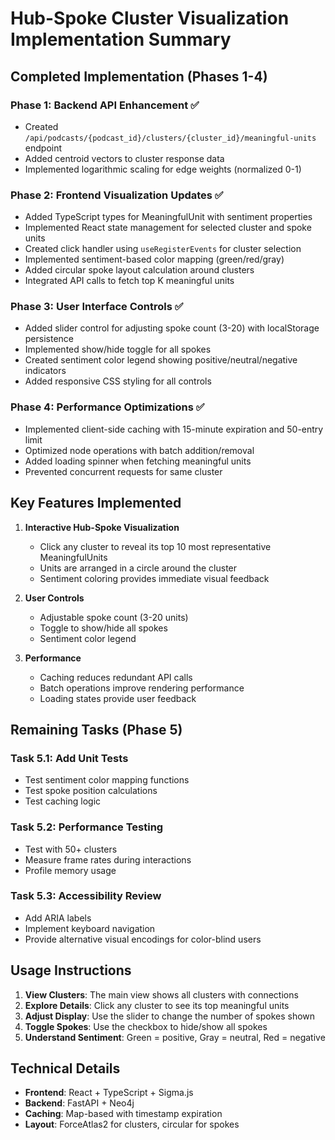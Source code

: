 # Hub-Spoke Cluster Visualization Implementation Summary

## Completed Implementation (Phases 1-4)

### Phase 1: Backend API Enhancement ✅
- Created `/api/podcasts/{podcast_id}/clusters/{cluster_id}/meaningful-units` endpoint
- Added centroid vectors to cluster response data
- Implemented logarithmic scaling for edge weights (normalized 0-1)

### Phase 2: Frontend Visualization Updates ✅
- Added TypeScript types for MeaningfulUnit with sentiment properties
- Implemented React state management for selected cluster and spoke units
- Created click handler using `useRegisterEvents` for cluster selection
- Implemented sentiment-based color mapping (green/red/gray)
- Added circular spoke layout calculation around clusters
- Integrated API calls to fetch top K meaningful units

### Phase 3: User Interface Controls ✅
- Added slider control for adjusting spoke count (3-20) with localStorage persistence
- Implemented show/hide toggle for all spokes
- Created sentiment color legend showing positive/neutral/negative indicators
- Added responsive CSS styling for all controls

### Phase 4: Performance Optimizations ✅
- Implemented client-side caching with 15-minute expiration and 50-entry limit
- Optimized node operations with batch addition/removal
- Added loading spinner when fetching meaningful units
- Prevented concurrent requests for same cluster

## Key Features Implemented

1. **Interactive Hub-Spoke Visualization**
   - Click any cluster to reveal its top 10 most representative MeaningfulUnits
   - Units are arranged in a circle around the cluster
   - Sentiment coloring provides immediate visual feedback

2. **User Controls**
   - Adjustable spoke count (3-20 units)
   - Toggle to show/hide all spokes
   - Sentiment color legend

3. **Performance**
   - Caching reduces redundant API calls
   - Batch operations improve rendering performance
   - Loading states provide user feedback

## Remaining Tasks (Phase 5)

### Task 5.1: Add Unit Tests
- Test sentiment color mapping functions
- Test spoke position calculations
- Test caching logic

### Task 5.2: Performance Testing
- Test with 50+ clusters
- Measure frame rates during interactions
- Profile memory usage

### Task 5.3: Accessibility Review
- Add ARIA labels
- Implement keyboard navigation
- Provide alternative visual encodings for color-blind users

## Usage Instructions

1. **View Clusters**: The main view shows all clusters with connections
2. **Explore Details**: Click any cluster to see its top meaningful units
3. **Adjust Display**: Use the slider to change the number of spokes shown
4. **Toggle Spokes**: Use the checkbox to hide/show all spokes
5. **Understand Sentiment**: Green = positive, Gray = neutral, Red = negative

## Technical Details

- **Frontend**: React + TypeScript + Sigma.js
- **Backend**: FastAPI + Neo4j
- **Caching**: Map-based with timestamp expiration
- **Layout**: ForceAtlas2 for clusters, circular for spokes